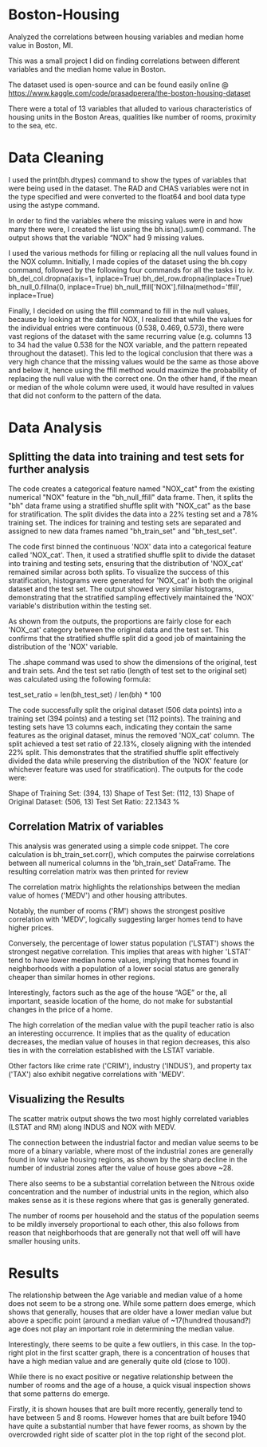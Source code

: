 # Boston-Housing
Analyzed the correlations between housing variables and median home value in Boston, MI.

This was a small project I did on finding correlations between different variables and the median home value in Boston. 

The dataset used is open-source and can be found easily online @ https://www.kaggle.com/code/prasadperera/the-boston-housing-dataset

There were a total of 13 variables that alluded to various characteristics of housing units in the Boston Areas, qualities like number of rooms, proximity to the sea, etc.

# Data Cleaning
I used the print(bh.dtypes) command to show the types of variables that were being used in the dataset. The RAD and CHAS variables were not in the type specified and were converted to the float64 and bool data type using the astype command.

In order to find the variables where the missing values were in and how many there were, I created the list using the bh.isna().sum() command. The output shows that the variable “NOX” had 9 missing values.

I used the various methods for filling or replacing all the null values found in the NOX column. Initially, I made copies of the dataset using the bh.copy command, followed by the following four commands for all the tasks i to iv.
bh_del_col.dropna(axis=1, inplace=True)
bh_del_row.dropna(inplace=True)
bh_null_0.fillna(0, inplace=True)
bh_null_ffill['NOX'].fillna(method='ffill', inplace=True)

Finally, I decided on using the ffill command to fill in the null values, because by looking at the data for NOX, I realized that while the values for the individual entries were continuous (0.538, 0.469, 0.573), there were vast regions of the dataset with the same recurring value (e.g. columns 13 to 34 had the value 0.538 for the NOX variable, and the pattern repeated throughout the dataset). This led to the logical conclusion that there was a very high chance that the missing values would be the same as those above and below it, hence using the ffill method would maximize the probability
of
replacing the null value with the correct one. On the other hand, if the mean or median of the whole column were used, it would have resulted in values that did not conform to the pattern of the data.


# Data Analysis
## Splitting the data into training and test sets for further analysis
The code creates a categorical feature named "NOX_cat" from the existing numerical "NOX" feature in the "bh_null_ffill" data frame. Then, it splits the "bh" data frame using a stratified shuffle split with "NOX_cat" as the base for stratification. The split divides the data into a 22% testing set and a 78% training set. The indices for training and testing sets are separated and assigned to new data frames named "bh_train_set" and "bh_test_set".

The code first binned the continuous 'NOX' data into a categorical feature called 'NOX_cat'. Then, it used a stratified shuffle split to divide the dataset into training and testing sets, ensuring that the distribution of 'NOX_cat' remained similar across both splits. To visualize the success of this stratification, histograms were generated for 'NOX_cat' in both the original dataset and the test set. The output showed very similar histograms, demonstrating that the stratified sampling effectively maintained the 'NOX' variable's distribution within the testing set.

As shown from the outputs, the proportions are fairly close for each 'NOX_cat' category between the original data and the test set. This confirms that the stratified shuffle split did a good job of maintaining the distribution of the 'NOX' variable.

The .shape command was used to show the dimensions of the original, test and train sets. And the test set ratio (length of test set to the original set) was calculated using the following formula:

test_set_ratio = len(bh_test_set) / len(bh) * 100

The code successfully split the original dataset (506 data points) into a training set (394 points) and a testing set (112 points). The training and testing sets have 13 columns each, indicating they contain the same features as the original dataset, minus the removed 'NOX_cat' column. The split achieved a test set ratio of 22.13%, closely aligning with the intended 22% split. This demonstrates that the stratified shuffle split effectively divided the data while preserving the distribution of the 'NOX' feature (or whichever feature was used for stratification). The outputs for the code were:

Shape of Training Set: (394, 13)
Shape of Test Set: (112, 13)
Shape of Original Dataset: (506, 13)
Test Set Ratio: 22.1343 %


## Correlation Matrix of variables
This analysis was generated using a simple code snippet. The core calculation is bh_train_set.corr(), which computes the pairwise correlations between all numerical columns in the 'bh_train_set' DataFrame. The resulting correlation matrix was then printed for review

The correlation matrix highlights the relationships between the median value of homes ('MEDV') and other housing attributes.

Notably, the number of rooms ('RM') shows the strongest positive correlation with 'MEDV', logically suggesting larger homes tend to have higher prices.

Conversely, the percentage of lower status population ('LSTAT') shows the strongest negative correlation. This implies that areas with higher 'LSTAT' tend to have lower median home values, implying that homes found in neighborhoods with a population of a lower social status are generally cheaper than similar homes in other regions.

Interestingly, factors such as the age of the house “AGE” or the, all important, seaside location of the home, do not make for substantial changes in the price of a home.

The high correlation of the median value with the pupil teacher ratio is also an interesting occurrence. It implies that as the quality of education decreases, the median value of houses in that region decreases, this also ties in with the correlation established with the LSTAT variable.

Other factors like crime rate ('CRIM'), industry ('INDUS'), and property tax ('TAX') also exhibit negative correlations with 'MEDV'.

## Visualizing the Results
The scatter matrix output shows the two most highly correlated variables (LSTAT and RM) along INDUS and NOX with MEDV.

The connection between the industrial factor and median value seems to be more of a binary variable, where most of the industrial zones are generally found in low value housing regions, as shown by the sharp decline in the number of industrial zones after the value of house goes above ~28.

There also seems to be a substantial correlation between the Nitrous oxide concentration and the number of industrial units in the region, which also makes sense as it is these regions where that gas is generally generated. 

The number of rooms per household and the status of the population seems to be mildly inversely proportional to each other, this also follows from reason that neighborhoods that are generally not that well off will have smaller housing units.

# Results
The relationship between the Age variable and median value of a home does not seem to be a strong one. While some pattern does emerge, which shows that generally, houses that are older have a lower median value but above a specific point (around a median value of ~17(hundred thousand?) age does not play an important role in determining the median value.

Interestingly, there seems to be quite a few outliers, in this case. In the top-right plot in the first scatter graph, there is a concentration of houses that have a high median value and are generally quite old (close to 100).

While there is no exact positive or negative relationship between the number of rooms and the age of a house, a quick visual inspection shows that some patterns do emerge.

Firstly, it is shown houses that are built more recently, generally tend to have between 5 and 8 rooms. However homes that are built before 1940 have quite a substantial number that have fewer rooms, as shown by the overcrowded right side of scatter plot in the top right of the second plot.


